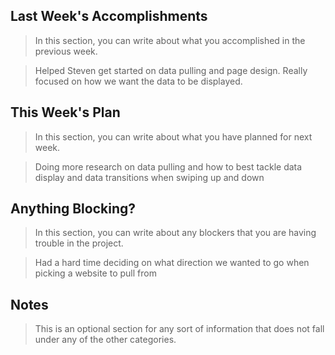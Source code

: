 ## Last Week's Accomplishments

> In this section, you can write about what you accomplished in the previous week.

> Helped Steven get started on data pulling and page design. Really focused on how we want the data to be displayed.

## This Week's Plan

> In this section, you can write about what you have planned for next week.

> Doing more research on data pulling and how to best tackle data display and data transitions when swiping up and down

## Anything Blocking?

> In this section, you can write about any blockers that you are having trouble in the project.

> Had a hard time deciding on what direction we wanted to go when picking a website to pull from

## Notes

> This is an optional section for any sort of information that does not fall under any of the other categories.
